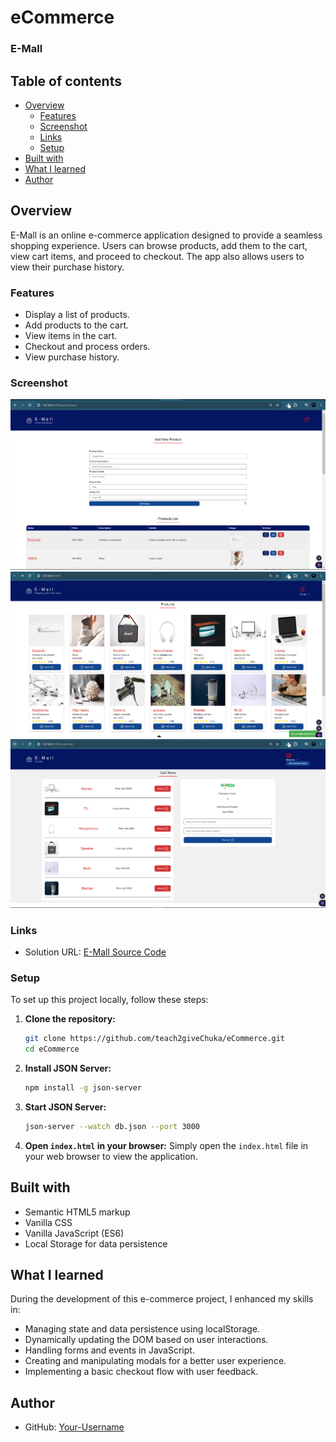 # eCommerce

### E-Mall

## Table of contents

- [Overview](#overview)
  - [Features](#features)
  - [Screenshot](#screenshot)
  - [Links](#links)
  - [Setup](#setup)
- [Built with](#built-with)
- [What I learned](#what-i-learned)
- [Author](#author)

## Overview

E-Mall is an online e-commerce application designed to provide a seamless shopping experience. Users can browse products, add them to the cart, view cart items, and proceed to checkout. The app also allows users to view their purchase history.

### Features

- Display a list of products.
- Add products to the cart.
- View items in the cart.
- Checkout and process orders.
- View purchase history.

### Screenshot

![E-Mall Admin Dashboard](./images/screenshot1.PNG)
![E-Mall Client Landing page](./images/screenshot2.PNG)
![E-Mall Checkout Cart page](./images/screenshot3.PNG)

### Links

- Solution URL: [E-Mall Source Code](https://github.com/teach2giveChuka/eCommerce)

### Setup

To set up this project locally, follow these steps:

1. **Clone the repository:**

   ```bash
   git clone https://github.com/teach2giveChuka/eCommerce.git
   cd eCommerce
   ```

2. **Install JSON Server:**

   ```bash
   npm install -g json-server
   ```

3. **Start JSON Server:**

   ```bash
   json-server --watch db.json --port 3000
   ```

4. **Open `index.html` in your browser:**
   Simply open the `index.html` file in your web browser to view the application.

## Built with

- Semantic HTML5 markup
- Vanilla CSS
- Vanilla JavaScript (ES6)
- Local Storage for data persistence

## What I learned

During the development of this e-commerce project, I enhanced my skills in:

- Managing state and data persistence using localStorage.
- Dynamically updating the DOM based on user interactions.
- Handling forms and events in JavaScript.
- Creating and manipulating modals for a better user experience.
- Implementing a basic checkout flow with user feedback.

## Author

- GitHub: [Your-Username](https://github.com/teach2giveChuka/eCommerce)
